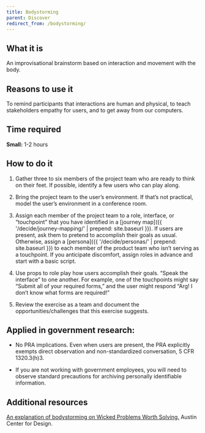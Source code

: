 ```yaml
---
title: Bodystorming
parent: Discover
redirect_from: /bodystorming/
---
```

## What it is

An improvisational brainstorm based on interaction and movement with the body.

## Reasons to use it

To remind participants that interactions are human and physical, to teach stakeholders empathy for users, and to get away from our computers.

## Time required

**Small:** 1-2 hours

## How to do it

1. Gather three to six members of the project team who are ready to think on their feet. If possible, identify a few users who can play along.

2. Bring the project team to the user’s environment. If that’s not practical, model the user’s environment in a conference room.

3. Assign each member of the project team to a role, interface, or “touchpoint” that you have identified in a \[journey map\]({{ '/decide/journey-mapping/' | prepend: site.baseurl }}). If users are present, ask them to pretend to accomplish their goals as usual. Otherwise, assign a \[persona\]({{ '/decide/personas/' | prepend: site.baseurl }}) to each member of the product team who isn’t serving as a touchpoint. If you anticipate discomfort, assign roles in advance and start with a basic script.

4. Use props to role play how users accomplish their goals. “Speak the interface” to one another. For example, one of the touchpoints might say “Submit all of your required forms,” and the user might respond “Arg! I don’t know what forms are required!”

5. Review the exercise as a team and document the opportunities/challenges that this exercise suggests.

## Applied in government research:

* No PRA implications. Even when users are present, the PRA explicitly exempts direct observation and non-standardized conversation, 5 CFR 1320.3(h)3.

* If you are not working with government employees, you will need to observe standard precautions for archiving personally identifiable information.

## Additional resources

[An explanation of bodystorming on Wicked Problems Worth Solving.](https://www.wickedproblems.com/6_bodystorming.php) Austin Center for Design.